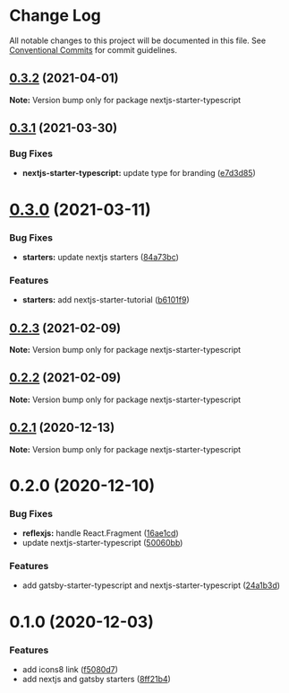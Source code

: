 # Change Log

All notable changes to this project will be documented in this file.
See [Conventional Commits](https://conventionalcommits.org) for commit guidelines.

## [0.3.2](https://github.com/reflexjs/reflexjs/compare/nextjs-starter-typescript@0.3.1...nextjs-starter-typescript@0.3.2) (2021-04-01)

**Note:** Version bump only for package nextjs-starter-typescript





## [0.3.1](https://github.com/reflexjs/reflexjs/compare/nextjs-starter-typescript@0.3.0...nextjs-starter-typescript@0.3.1) (2021-03-30)


### Bug Fixes

* **nextjs-starter-typescript:** update type for branding ([e7d3d85](https://github.com/reflexjs/reflexjs/commit/e7d3d8515cb450c31b9a03fc49952adc72c9423f))





# [0.3.0](https://github.com/reflexjs/reflexjs/compare/nextjs-starter-typescript@0.2.3...nextjs-starter-typescript@0.3.0) (2021-03-11)


### Bug Fixes

* **starters:** update nextjs starters ([84a73bc](https://github.com/reflexjs/reflexjs/commit/84a73bc32f6d83d7edb793fc5af21fb0e4ff9fde))


### Features

* **starters:** add nextjs-starter-tutorial ([b6101f9](https://github.com/reflexjs/reflexjs/commit/b6101f9d0425f1dc328a5000c351efa553b23b31))





## [0.2.3](https://github.com/reflexjs/reflexjs/compare/nextjs-starter-typescript@0.2.2...nextjs-starter-typescript@0.2.3) (2021-02-09)

**Note:** Version bump only for package nextjs-starter-typescript





## [0.2.2](https://github.com/reflexjs/reflexjs/compare/nextjs-starter-typescript@0.2.1...nextjs-starter-typescript@0.2.2) (2021-02-09)

**Note:** Version bump only for package nextjs-starter-typescript





## [0.2.1](https://github.com/reflexjs/reflexjs/compare/nextjs-starter-typescript@0.2.0...nextjs-starter-typescript@0.2.1) (2020-12-13)

**Note:** Version bump only for package nextjs-starter-typescript





# 0.2.0 (2020-12-10)


### Bug Fixes

* **reflexjs:** handle React.Fragment ([16ae1cd](https://github.com/reflexjs/reflexjs/commit/16ae1cdee53df54b1b6bb929186530d6d8768391))
* update nextjs-starter-typescript ([50060bb](https://github.com/reflexjs/reflexjs/commit/50060bb9ef44d05eab002f97e2ceeb5b1e7aea78))


### Features

* add gatsby-starter-typescript and nextjs-starter-typescript ([24a1b3d](https://github.com/reflexjs/reflexjs/commit/24a1b3df0945968f3a313729e566bf19288bb826))





# 0.1.0 (2020-12-03)


### Features

* add icons8 link ([f5080d7](https://github.com/reflexjs/reflex/commit/f5080d7613732646eb29f7a4502e8c7f2dce9600))
* add nextjs and gatsby starters ([8ff21b4](https://github.com/reflexjs/reflex/commit/8ff21b4ed62edcc69b4c9fb4b4884ee5155527b8))
